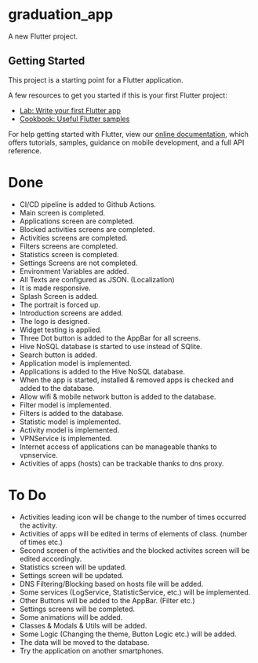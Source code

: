 # graduation_app

A new Flutter project.

## Getting Started

This project is a starting point for a Flutter application.

A few resources to get you started if this is your first Flutter project:

- [Lab: Write your first Flutter app](https://flutter.dev/docs/get-started/codelab)
- [Cookbook: Useful Flutter samples](https://flutter.dev/docs/cookbook)

For help getting started with Flutter, view our
[online documentation](https://flutter.dev/docs), which offers tutorials,
samples, guidance on mobile development, and a full API reference.

# Done​
- CI/CD pipeline is added to Github Actions.​
- Main screen is completed.
- Applications screen are completed.​
- Blocked activities screens are completed.​
- Activities screens are completed.​
- Filters screens are completed.​
- Statistics screen is completed.​
- Settings Screens are not completed.​
- Environment Variables are added.​
- All Texts are configured as JSON. (Localization)​
- It is made responsive.​
- Splash Screen is added.​
- The portrait is forced up.​
- Introduction screens are added.​
- The logo is designed.​
- Widget testing is applied.
- Three Dot button is added to the AppBar for all screens.  
- Hive NoSQL database is started to use instead of SQlite.
- Search button is added.
- Application model is implemented.
- Applications is added to the Hive NoSQL database.
- When the app is started, installed & removed apps is checked and added to the database.
- Allow wifi & mobile network button is added to the database. 
- Filter model is implemented.
- Filters is added to the database.
- Statistic model is implemented.
- Activity model is implemented.
- VPNService is implemented.
- Internet access of applications can be manageable thanks to vpnservice.
- Activities of apps (hosts) can be trackable thanks to dns proxy.

# To Do​
- Activities leading icon will be change to the number of times occurred the activity.
- Activities of apps will be edited in terms of elements of class. (number of times etc.)
- Second screen of the activities and the blocked activites screen will be edited accordingly.
- Statistics screen will be updated.
- Settings screen will be updated.
- DNS Filtering/Blocking based on hosts file will be added.
- Some services (LogService, StatisticService, etc.) will be implemented.
- Other Buttons will be added to the AppBar. (Filter etc.)​
- Settings screens will be completed.​
- Some animations will be added. ​
- Classes & Modals & Utils will be added.​
- Some Logic (Changing the theme, Button Logic etc.) will be added.​
- The data will be moved to the database.
- Try the application on another smartphones.​